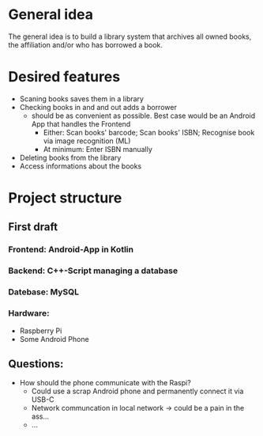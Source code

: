 # General idea

The general idea is to build a library system that archives all owned books, the affiliation and/or who has borrowed a book.

# Desired features

- Scaning books saves them in a library
- Checking books in and and out adds a borrower
    - should be as convenient as possible. Best case would be an Android App that handles the Frontend
        - Either: Scan books' barcode; Scan books' ISBN; Recognise book via image recognition (ML)
        - At minimum: Enter ISBN manually
- Deleting books from the library
- Access informations about the books

# Project structure

## First draft

### Frontend: Android-App in Kotlin
### Backend: C++-Script managing a database
### Datebase: MySQL
### Hardware:

- Raspberry Pi
- Some Android Phone

## Questions:

- How should the phone communicate with the Raspi?
    - Could use a scrap Android phone and permanently connect it via USB-C
    - Network communcation in local network -> could be a pain in the ass...
    - ...
